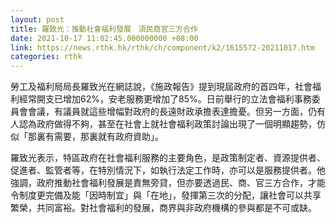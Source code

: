 ```yaml
---
layout: post
title: 羅致光：推動社會福利發展　須民商官三方合作
date: 2021-10-17 11:02:45.000000000 +08:00
link: https://news.rthk.hk/rthk/ch/component/k2/1615572-20211017.htm
categories: rthk
---
```


勞工及福利局局長羅致光在網誌說，《施政報告》提到現屆政府的首四年，社會福利經常開支已增加62%，安老服務更增加了85%。日前舉行的立法會福利事務委員會會議，有議員就這些增幅對政府的長遠財政承擔表達擔憂。但另一方面，仍有人認為政府做得不夠，甚至在社會上就社會福利政策討論出現了一個明顯趨勢，仿似「那裏有需要，那裏就有政府資助」。

羅致光表示，特區政府在社會福利服務的主要角色，是政策制定者、資源提供者、促進者、監管者等，在特別情況下，如執行法定工作時，亦可以是服務提供者。他強調，政府推動社會福利發展是責無旁貸，但亦要透過民、商、官三方合作，才能令制度更完備及能「因時制宜」與「在地」，發揮第三次的分配，讓社會可以共享繁榮，共同富裕。對社會福利的發展，商界與非政府機構的參與都是不可或缺。
